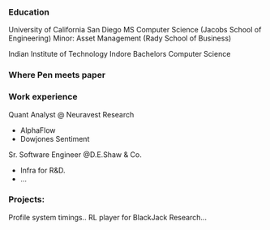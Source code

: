 ### Education

University of California San Diego
MS Computer Science (Jacobs School of Engineering)
Minor: Asset Management (Rady School of Business)


Indian Institute of Technology Indore
Bachelors Computer Science

### Where Pen meets paper

### Work experience
Quant Analyst @ Neuravest Research
 - AlphaFlow
 - Dowjones Sentiment
   
Sr. Software Engineer @D.E.Shaw & Co.
 - Infra for R&D.
 - ...

### Projects:
Profile system timings..
RL player for BlackJack
Research...


